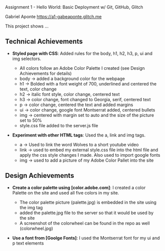 Assignment 1 - Hello World: Basic Deployment w/ Git, GitHub, Glitch

Gabriel Aponte
https://a1-gabeaponte.glitch.me

This project shows ...

## Technical Achievements
- **Styled page with CSS**: Added rules for the body, h1, h2, h3, p, ui and img selectors.
    - All colors follow an Adobe Color Palette I created (see Design Achievements for details)
    - body -> added a background color for the webpage
    - h1 -> Bolded with a font weight of 700, underlined and centered the text, color change
    - h2 -> italic font style, color change, centered text
    - h3 -> color change, font changed to Georgia, serif, centered text
    - p -> color change, centered the text and added margins
    - ui -> color change,  google font Montserrat added, centered bullets
    - img -> centered with margin set to auto and the size of the picture set to 50%
    - style.css file added to the server.js file

- **Experiment with other HTML tags**: Used the a, link and img tags.
    - a -> Used to link the word Wolves to a short youtube video
    - link -> used to embed my external style.css file into the html file and apply the css style changes I made. Also used to import google fonts
    - img -> used to add a picture of my Adobe Color Pallet into the site

## Design Achievements
- **Create a color palette using [color.adobe.com]**: I created a color Palette on the site and used all five colors in my site.
    - The color palette picture (palette.jpg) is embedded in the site using the img tag
    - added the palette.jpg file to the server so that it would be used by the site
    - A screenshot of the colorwheel can be found in the repo as well (colorwheel.jpg)

- **Use a font from [Goolge Fonts]**: I used the Montserrat font for my ui and p text elements
